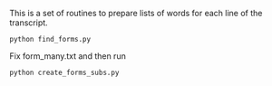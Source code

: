 This is a set of routines to prepare lists of words for each line of the transcript.

    python find_forms.py

Fix form_many.txt and then run

    python create_forms_subs.py
